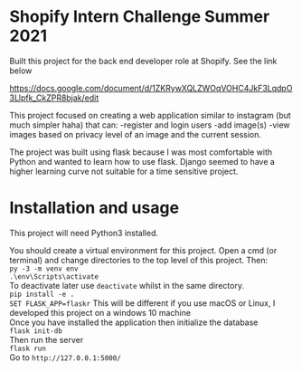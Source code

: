 # Shopify Intern Challenge Summer 2021
Built this project for the back end developer role at Shopify. See the link below

https://docs.google.com/document/d/1ZKRywXQLZWOqVOHC4JkF3LqdpO3Llpfk_CkZPR8bjak/edit

This project focused on creating a web application similar to instagram (but much simpler haha) that can: 
    -register and login users
    -add image(s)
    -view images based on privacy level of an image and the current session.

The project was built using flask because I was most comfortable with Python and wanted to learn how to use flask. Django seemed to have a higher learning curve not suitable for a time sensitive project.

# Installation and usage
This project will need Python3 installed.

You should create a virtual environment for this project. 
Open a cmd (or terminal) and change directories to the top level of this project. Then:\
`py -3 -m venv env`\
`.\env\Scripts\activate`\
To deactivate later use `deactivate` whilst in the same directory.\
`pip install -e .`\
`SET FLASK_APP=flaskr` This will be different if you use macOS or Linux, I developed this project on a windows 10 machine\
Once you have installed the application then initialize the database\
`flask init-db`\
Then run the server\
`flask run`\
Go to `http://127.0.0.1:5000/`